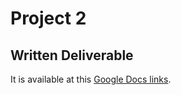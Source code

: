 # Project 2

## Written Deliverable

It is available at this [Google Docs links](https://docs.google.com/document/d/1kYYr4QqPfMpYQgewb-cB7ZR34j45LtVelly6SjCRhkQ/edit?usp=sharing).

